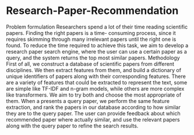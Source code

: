 # Research-Paper-Recommendation
Problem formulation Researchers spend a lot of their time reading scientific papers. Finding the right papers is a time- consuming process, since it requires skimming through many irrelevant papers until the right one is found. To reduce the time required to achieve this task, we aim to develop a research paper search engine, where the user can use a certain paper as a query, and the system returns the top most similar papers. Methodology First of all, we construct a database of scientific papers from different disciplines. We then extract features from them, and build a dictionary of unique identifiers of papers along with their corresponding features. There are a variety of features that could be extracted to represent the text, some are simple like TF-IDF and n-gram models, while others are more complex like transformers. We aim to try both and choose the most appropriate of them. When a presents a query paper, we perform the same feature extraction, and rank the papers in our database according to how similar they are to the query paper. The user can provide feedback about which recommended paper where actually similar, and use the relevant papers along with the query paper to refine the search results.
